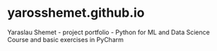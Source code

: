 # yarosshemet.github.io
Yaraslau Shemet - project portfolio - Python for ML and Data Science Course and basic exercises in PyCharm
